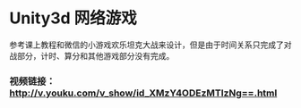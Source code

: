 # Unity3d 网络游戏
参考课上教程和微信的小游戏欢乐坦克大战来设计，但是由于时间关系只完成了对战部分，计时、算分和其他游戏部分没有完成。

### 视频链接：http://v.youku.com/v_show/id_XMzY4ODEzMTIzNg==.html
